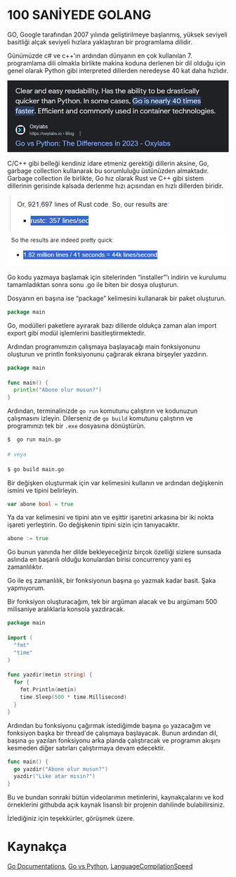 # 100 SANİYEDE GOLANG

GO, Google tarafından 2007 yılında geliştirilmeye başlanmış,
yüksek seviyeli basitliği alçak seviyeli hızlara yaklaştıran
bir programlama dilidir.

Günümüzde c# ve c++’ın ardından
dünyanın en çok kullanılan 7. programlama dili olmakla birlikte
makina koduna derlenen bir dil olduğu için genel olarak
Python gibi interpreted dillerden neredeyse 40 kat daha hızlıdır.

![Kaynak: Oxylabs.io](img1.png)

C/C++ gibi belleği kendiniz idare etmeniz gerektiği dillerin aksine,
Go, garbage collection kullanarak bu sorumluluğu üstünüzden almaktadır.
Garbage collection ile birlikte,
Go hız olarak Rust ve C++ gibi sistem dillerinin gerisinde kalsada
derlenme hızı açısından en hızlı dillerden biridir.

![rustc](rustc.png)
![go](go.png)

Go kodu yazmaya başlamak için sitelerinden “installer”’ı
indirin ve kurulumu tamamladıktan sonra sonu .go ile biten bir dosya oluşturun.

Dosyanın en başına ise “package” kelimesini kullanarak bir paket oluşturun.

```go
package main
```

Go, modülleri paketlere ayırarak bazı dillerde
oldukça zaman alan import export gibi modül işlemlerini basitleştirmektedir.

Ardından programımızın çalışmaya başlayacağı 
main fonksiyonunu oluşturun ve println fonksiyonunu
çağırarak ekrana birşeyler yazdırın.

```go
package main

func main() {
  println("Abone olur musun?")
}
```

Ardından, terminalinizde `go run` komutunu çalıştırın ve kodunuzun çalışmasını izleyin.
Dilerseniz de `go build` komutunu çalıştırın ve programınızı tek bir `.exe` dosyasına dönüştürün.

```bash
$  go run main.go

# veya

$ go build main.go
```

Bir değişken oluşturmak için var kelimesini kullanın ve ardından
değişkenin ismini ve tipini belirleyin.

```go
var abone bool = true
```

Ya da var kelimesini ve tipini atın ve eşittir işaretini arkasına
bir iki nokta işareti yerleştirin. Go değişkenin tipini sizin için tanıyacaktır.

```go
abone := true
```

Go bunun yanında her dilde bekleyeceğiniz birçok özelliği sizlere sunsada
aslında en başarılı olduğu konulardan birisi concurrency yani eş zamanlılıktır.

Go ile eş zamanlılık, bir fonksiyonun başına `go` yazmak kadar basit. Şaka yapmıyorum.

Bir fonksiyon oluşturacağım, tek bir argüman alacak ve bu argümanı 500 milisaniye aralıklarla konsola yazdıracak.

```go
package main

import (
  "fmt"
  "time"
)

func yazdir(metin string) {
  for {
    fmt.Println(metin)
    time.Sleep(500 * time.Millisecond)
  }
}
```

Ardından bu fonksiyonu çağırmak istediğimde başına `go` yazacağım ve fonksiyon başka bir thread'de çalışmaya başlayacak. Bunun ardından dil, başına `go` yazılan fonksiyonu arka planda çalıştıracak ve programın akışını kesmeden diğer satırları çalıştırmaya devam edecektir.

```go
func main() {
  go yazdir("Abone olur musun?")
  yazdir("Like atar mısın?")
}
```

Bu ve bundan sonraki bütün videolarımın metinlerini, kaynakçalarını ve kod örneklerini githubda açık kaynak lisanslı bir projenin dahilinde bulabilirsiniz.

İzlediğiniz için teşekkürler, görüşmek üzere.

# Kaynakça

[Go Documentations](https://go.dev/doc/),
[Go vs Python](https://oxylabs.io/blog/go-vs-python#:~:text=Clear%20and%20easy%20readability.,commonly%20used%20in%20container%20technologies.),
[LanguageCompilationSpeed](https://wiki.alopex.li/LanguageCompilationSpeed)
